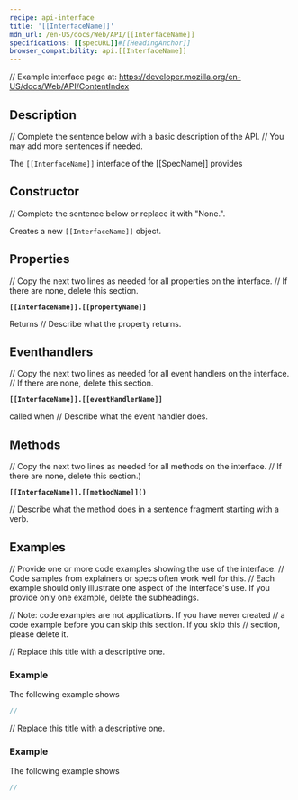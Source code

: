```yaml
---
recipe: api-interface
title: '[[InterfaceName]]'
mdn_url: /en-US/docs/Web/API/[[InterfaceName]]
specifications: [[specURL]]#[[HeadingAnchor]]
browser_compatibility: api.[[InterfaceName]]
---
```


// Example interface page at: https://developer.mozilla.org/en-US/docs/Web/API/ContentIndex

## Description

// Complete the sentence below with a basic description of the API.
// You may add more sentences if needed.

The `[[InterfaceName]]` interface of the [[SpecName]] provides

## Constructor

// Complete the sentence below or replace it with "None.".

Creates a new `[[InterfaceName]]` object.

## Properties

// Copy the next two lines as needed for all properties on the interface.
// If there are none, delete this section.

**`[[InterfaceName]].[[propertyName]]`**

Returns // Describe what the property returns.

## Eventhandlers

// Copy the next two lines as needed for all event handlers on the interface.
// If there are none, delete this section.

**`[[InterfaceName]].[[eventHandlerName]]`**

called when // Describe what the event handler does.

## Methods

// Copy the next two lines as needed for all methods on the interface.
// If there are none, delete this section.)

**`[[InterfaceName]].[[methodName]]()`**

// Describe what the method does in a sentence fragment starting with a verb.

## Examples

// Provide one or more code examples showing the use of the interface.
// Code samples from explainers or specs often work well for this.
// Each example should only illustrate one aspect of the interface's use. If you provide only one example, delete the subheadings.

// Note: code examples are not applications. If you have never created
// a code example before you can skip this section. If you skip this
// section, please delete it.

// Replace this title with a descriptive one.

### Example

The following example shows

```js
//
```

// Replace this title with a descriptive one.

### Example

The following example shows

```js
//
```
